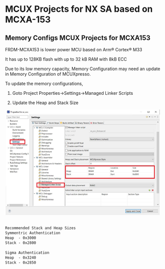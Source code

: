 # MCUX Projects for NX SA based on MCXA-153

## Memory Configs MCUX Projects for MCXA153

FRDM-MCXA153 is lower power MCU based on Arm® Cortex® M33

It has up to 128KB flash with up to 32 kB RAM with 8kB ECC

Due to its low memory capacity, Memory Configuration may need an update in Memory Configuration of MCUXpresso.

To update the memory configurations,

1) Goto Project Properties->Settings->Managed Linker Scripts

2) Update the Heap and Stack Size

<p align=center>
<img src="../../doc/img/mcux_projects/mcxa_mcuxproj_mem_config.jpg" alt="drawing" width="500" />
</p>

```console

Recommended Stack and Heap Sizes
Symmentric Authentication
Heap  - 0x3000
Stack - 0x2800

Sigma Authentication
Heap  - 0x3240
Stack - 0x2850

```
